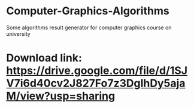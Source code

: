 # Computer-Graphics-Algorithms
Some algorithms result generator for computer graphics course on university

# Download link: https://drive.google.com/file/d/1SJV7i6d40cv2J827Fo7z3DgIhDy5ajaM/view?usp=sharing
